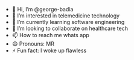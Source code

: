 - 👋 Hi, I’m @george-badia
- 👀 I’m interested in telemedicine technology
- 🌱 I’m currently learning software engineering
- 💞️ I’m looking to collaborate on healthcare tech
- 📫 How to reach me whats app
- 😄 Pronouns: MR
- ⚡ Fun fact: I woke up flawless
